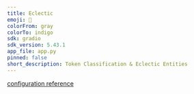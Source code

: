 ```yaml
---
title: Eclectic
emoji: 👀
colorFrom: gray
colorTo: indigo
sdk: gradio
sdk_version: 5.43.1
app_file: app.py
pinned: false
short_description: Token Classification & Eclectic Entities
---
```


[configuration reference](https://huggingface.co/docs/hub/spaces-config-reference)
